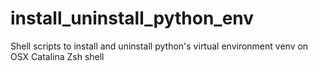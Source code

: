 # install_uninstall_python_env
Shell scripts to install and uninstall python's virtual environment venv on OSX Catalina Zsh shell

